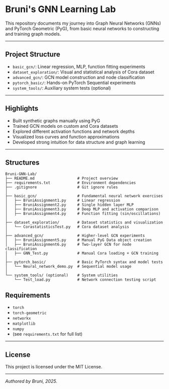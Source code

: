 # Bruni's GNN Learning Lab

This repository documents my journey into Graph Neural Networks (GNNs) and PyTorch Geometric (PyG), from basic neural networks to constructing and training graph models.

---

## Project Structure

- `basic_gcn/`: Linear regression, MLP, function fitting experiments
- `dataset_exploration/`: Visual and statistical analysis of Cora dataset
- `advanced_gcn/`: GCN model construction and node classification
- `pytorch_basic/`: Hands-on PyTorch Sequential experiments
- `system_tools/`: Auxiliary system tests (optional)

---

## Highlights

- Built synthetic graphs manually using PyG
- Trained GCN models on custom and Cora datasets
- Explored different activation functions and network depths
- Visualized loss curves and function approximations
- Developed strong intuition for data structure and graph learning

---
## Structures
```
Bruni-GNN-Lab/
├── README.md                   # Project overview
├── requirements.txt            # Environment dependencies
├── .gitignore                  # Git ignore rules
│
├── basic_gcn/                  # Fundamental neural network exercises
│   ├── BruniAssignment1.py     # Linear regression
│   ├── BruniAssignment2.py     # Single hidden layer MLP
│   ├── BruniAssignment3.py     # Deep MLP and activation comparison
│   ├── BruniAssignment4.py     # Function fitting (sin/oscillations)
│
├── dataset_exploration/        # Dataset statistics and visualization
│   └── CorastatisticsTest.py   # Cora dataset analysis
│
├── advanced_gcn/               # Higher-level GCN experiments
│   ├── BruniAssignment5.py     # Manual PyG Data object creation
│   ├── BruniAssignment6.py     # Two-layer GCN for node classification
│   ├── GNN_Test.py             # Manual Cora loading + GCN training
│
├── pytorch_basic/              # Basic PyTorch syntax and model tests
│   └── Neural_network_demo.py  # Sequential model usage
│
└── system_tools/ (optional)    # System utilities
    └── Test_load.py            # Network connection testing script
```





## Requirements

- `torch`
- `torch-geometric`
- `networkx`
- `matplotlib`
- `numpy`
- (see `requirements.txt` for full list)

---

## License

This project is licensed under the MIT License.

---
*Authored by Bruni, 2025.*

